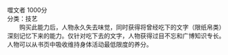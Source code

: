 <title>噬文者</title>
<meta name="GENERATOR" content="WinCHM">
<meta http-equiv="Content-Type" content="text/html; charset=gb2312">
<br>噬文者 1000分
<br>分类：技艺
<br>　　购买此能力后，人物永久失去味觉，同时获得将曾经吃下的文字（限纸帛类）深刻记忆下来的能力。仅针对吃下去的文字，人物获得过目不忘和广博知识专长。人物可以从书页中吸收维持身体活动最低限度的养分。
